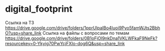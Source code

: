 # digital_footprint


Ссылка на ТЗ  https://drive.google.com/drive/folders/1pprUlpalBo4Iuoi9Pyo5famWJts2BbhO?usp=share_link
Ссылка на файлы с вопросами по темам https://drive.google.com/drive/folders/0B1oFjOl9nkDna1VKLWFkaF9NeFk?resourcekey=0-Ykyig70PwYcjFXIo-dog6Q&usp=share_link
